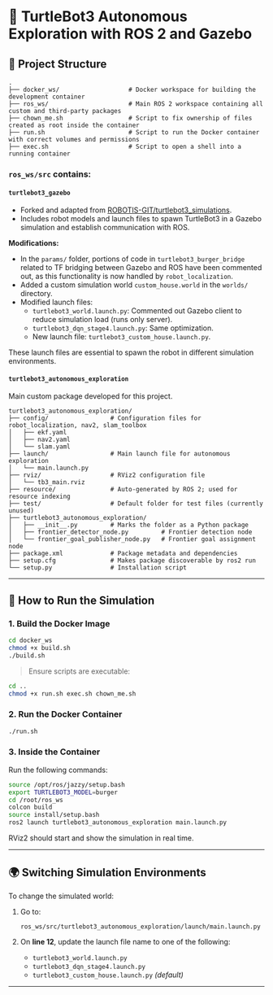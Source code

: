 # 🧭 TurtleBot3 Autonomous Exploration with ROS 2 and Gazebo

## 📁 Project Structure

```
.
├── docker_ws/                   # Docker workspace for building the development container
├── ros_ws/                      # Main ROS 2 workspace containing all custom and third-party packages
├── chown_me.sh                  # Script to fix ownership of files created as root inside the container
├── run.sh                       # Script to run the Docker container with correct volumes and permissions
├── exec.sh                      # Script to open a shell into a running container
```

### `ros_ws/src` contains:

#### `turtlebot3_gazebo`
- Forked and adapted from [ROBOTIS-GIT/turtlebot3_simulations](https://github.com/ROBOTIS-GIT/turtlebot3_simulations).
- Includes robot models and launch files to spawn TurtleBot3 in a Gazebo simulation and establish communication with ROS.

**Modifications:**
- In the `params/` folder, portions of code in `turtlebot3_burger_bridge` related to TF bridging between Gazebo and ROS have been commented out, as this functionality is now handled by `robot_localization`.
- Added a custom simulation world `custom_house.world` in the `worlds/` directory.
- Modified launch files:
  - `turtlebot3_world.launch.py`: Commented out Gazebo client to reduce simulation load (runs only server).
  - `turtlebot3_dqn_stage4.launch.py`: Same optimization.
  - New launch file: `turtlebot3_custom_house.launch.py`.
  
These launch files are essential to spawn the robot in different simulation environments.

#### `turtlebot3_autonomous_exploration`
Main custom package developed for this project.

```
turtlebot3_autonomous_exploration/
├── config/                 # Configuration files for robot_localization, nav2, slam_toolbox
│   ├── ekf.yaml
│   ├── nav2.yaml
│   └── slam.yaml
├── launch/                 # Main launch file for autonomous exploration
│   └── main.launch.py
├── rviz/                   # RViz2 configuration file
│   └── tb3_main.rviz
├── resource/               # Auto-generated by ROS 2; used for resource indexing
├── test/                   # Default folder for test files (currently unused)
├── turtlebot3_autonomous_exploration/
│   ├── __init__.py         # Marks the folder as a Python package
│   ├── frontier_detector_node.py         # Frontier detection node
│   └── frontier_goal_publisher_node.py   # Frontier goal assignment node
├── package.xml             # Package metadata and dependencies
├── setup.cfg               # Makes package discoverable by ros2 run
└── setup.py                # Installation script
```

---

## 🚀 How to Run the Simulation

### 1. **Build the Docker Image**

```bash
cd docker_ws
chmod +x build.sh
./build.sh
```

> Ensure scripts are executable:
```bash
cd ..
chmod +x run.sh exec.sh chown_me.sh
```

### 2. **Run the Docker Container**

```bash
./run.sh
```

### 3. **Inside the Container**

Run the following commands:

```bash
source /opt/ros/jazzy/setup.bash
export TURTLEBOT3_MODEL=burger
cd /root/ros_ws
colcon build
source install/setup.bash
ros2 launch turtlebot3_autonomous_exploration main.launch.py
```

RViz2 should start and show the simulation in real time.

---

## 🌍 Switching Simulation Environments

To change the simulated world:

1. Go to:
   ```
   ros_ws/src/turtlebot3_autonomous_exploration/launch/main.launch.py
   ```
2. On **line 12**, update the launch file name to one of the following:

   - `turtlebot3_world.launch.py`
   - `turtlebot3_dqn_stage4.launch.py`
   - `turtlebot3_custom_house.launch.py` *(default)*

---
